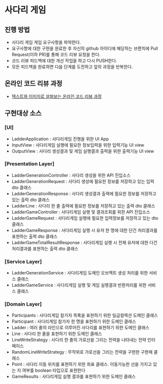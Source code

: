 # 사다리 게임
## 진행 방법
* 사다리 게임 게임 요구사항을 파악한다.
* 요구사항에 대한 구현을 완료한 후 자신의 github 아이디에 해당하는 브랜치에 Pull Request(이하 PR)를 통해 코드 리뷰 요청을 한다.
* 코드 리뷰 피드백에 대한 개선 작업을 하고 다시 PUSH한다.
* 모든 피드백을 완료하면 다음 단계를 도전하고 앞의 과정을 반복한다.

## 온라인 코드 리뷰 과정
* [텍스트와 이미지로 살펴보는 온라인 코드 리뷰 과정](https://github.com/nextstep-step/nextstep-docs/tree/master/codereview)

## 구현대상 소스
### [UI]
* LadderApplication : 사다리게임 진행을 위한 UI App
* InputView : 사다리게임 실행에 필요한 정보입력을 위한 입력기능 UI view
* OutputView : 사다리 생성결과 및 게임 실행결과 출력을 위한 출력기능 UI view
### [Presentation Layer]
* LadderGenerationController : 사다리 생성을 위한 API 진입소스
* LadderGenerationRequest : 사다리 생성에 필요한 정보를 저장하고 있는 입력 dto 클래스
* LadderGenerationResponse : 사다리 생성결과 출력에 필요한 정보를 저장하고 있는 출력 dto 클래스
* LadderLine : 사다리 한 줄 출력에 필요한 정보를 저장하고 있는 출력 dto 클래스
* LadderGameController : 사다리게임 실행 및 결과조회를 위한 API 진입소스
* LadderGameRequest : 사다리게임 실행에 필요한 입력정보를 저장하고 있는 dto 클래스
* LadderGameResponse : 사다리게임 실행 시 유저 한 명에 대한 단건 처리결과를 표현하는 출력 dto 클래스
* LadderGameTotalResultResponse : 사다리게임 실행 시 전체 유저에 대한 다건 처리결과를 표현하는 출력 dto 클래스
### [Service Layer]
* LadderGenerationService : 사다리게임 도메인 오브젝트 생성 처리를 위한 서비스 클래스
* LadderGameService : 사다리게임 실행 및 게임 실행결과 반환처리를 위한 서비스 클래스
### [Domain Layer]
* Participants : 사다리게임 참가자 목록을 표현하기 위한 일급컬렉션 도메인 클래스
* Participant : 사다리게임 참가자 한 명을 표현하기 위한 도메인 클래스
* Ladder : 여러 줄의 라인으로 이루어진 사다리를 표현하기 위한 도메인 클래스  
* Line : 사다리 한 줄을 표현하기 위한 도메인 클래스
* LineWriteStrategy : 사다리 한 줄의 가로선을 그리는 전략을 나타내는 전략 인터페이스
* RandomLineWriteStrategy : 무작위로 가로선을 그리는 전략을 구현한 구현체 클래스
* Point : 사다리 이동 위치를 표현하기 위한 좌표 클래스. 이동가능한 선을 가지고 있는 지 여부를 boolean 타입으로 표현한다
* GameResults : 사다리게임 실행 결과를 표현하기 위한 도메인 클래스